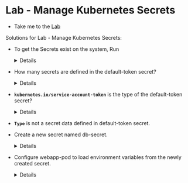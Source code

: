 # Lab - Manage Kubernetes Secrets

  - Take me to the [Lab](https://kodekloud.com/topic/lab-manage-kubernetes-secrets/)

Solutions for Lab - Manage Kubernetes Secrets:

- To get the Secrets exist on the system, Run
  <details>

  ```
  Run
  $ kubectl get secrets
  Answer:
  1
  ```
  </details>

- How many secrets are defined in the default-token secret?
  <details>

  ```
  Get the name of the secret by running
  $ kubectl get secrets
  Then look at the data field using
  $ kubectl describe secrets default-token-sphlt
  Answer:
  3
  There are three secrets - ca.crt, namespace and token.
  ```
  </details>

- **`kubernetes.io/service-account-token`** is the type of the default-token secret?
  <details>

  ```
  Look at the Type field using

  $ kubectl describe secrets default-token-sphlt  
  ```
  </details>

- **`Type`** is not a secret data defined in default-token secret.


- Create a new secret named db-secret.
  <details>

  ```
  Run
  $ kubectl create secret generic db-secret --from-literal=DB_Host=sql01 --from-literal=DB_User=root --from-literal=DB_Password=password123
  ```
  </details>

- Configure webapp-pod to load environment variables from the newly created secret.
  <details>

  ```
  Run
  $ kubectl delete pod webapp-pod
  $ vi pod.yaml
    apiVersion: v1
  kind: Pod
  metadata:
    labels:
      name: webapp-pod
    name: webapp-pod
    namespace: default
  spec:
    containers:
    - image: kodekloud/simple-webapp-mysql
      imagePullPolicy: Always
      name: webapp
      envFrom:
      - secretRef:
          name: db-secret
  $ kubectl apply -f pod.yaml
  ```
  </details>

